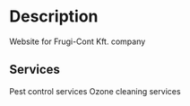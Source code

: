 # Description

Website for Frugi-Cont Kft. company

## Services

Pest control services
Ozone cleaning services